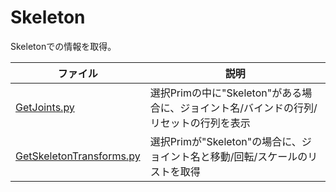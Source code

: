 # Skeleton

Skeletonでの情報を取得。    

|ファイル|説明|    
|---|---|    
|[GetJoints.py](./GetJoints.py)|選択Primの中に"Skeleton"がある場合に、ジョイント名/バインドの行列/リセットの行列を表示|    
|[GetSkeletonTransforms.py](./GetSkeletonTransforms.py)|選択Primが"Skeleton"の場合に、ジョイント名と移動/回転/スケールのリストを取得|    


